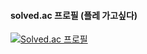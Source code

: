 #### solved.ac 프로필 (플레 가고싶다)
[![Solved.ac
프로필](http://mazassumnida.wtf/api/generate_badge?boj=hygoni)](https://solved.ac/hygoni)
